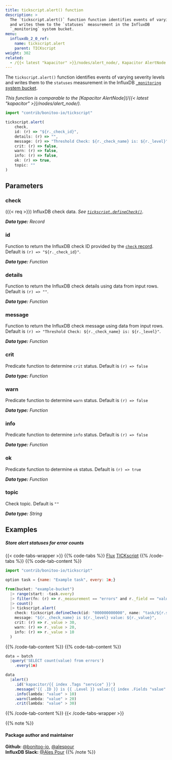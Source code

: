 ```yaml
---
title: tickscript.alert() function
description: >
  The `tickscript.alert()` function function identifies events of varying severity levels
  and writes them to the `statuses` measurement in the InfluxDB
  `_monitoring` system bucket.
menu:
  influxdb_2_0_ref:
    name: tickscript.alert
    parent: TICKscript
weight: 302
related:
  - /{{< latest "kapacitor" >}}/nodes/alert_node/, Kapacitor AlertNode
---
```


The `tickscript.alert()` function identifies events of varying severity levels
and writes them to the `statuses` measurement in the InfluxDB
[`_monitoring` system bucket](/influxdb/v2.0/reference/internals/system-buckets/).

_This function is comparable to the [Kapacitor AlertNode](/{{< latest "kapacitor" >}}/nodes/alert_node/)._

```js
import "contrib/bonitoo-io/tickscript"

tickscript.alert(
    check,
    id: (r) => "${r._check_id}",
    details: (r) => "",
    message: (r) => "Threshold Check: ${r._check_name} is: ${r._level}",
    crit: (r) => false,
    warn: (r) => false,
    info: (r) => false,
    ok: (r) => true,
    topic: ""
)
```

## Parameters

### check
({{< req >}})
InfluxDB check data.
_See [`tickscript.defineCheck()`](/influxdb/v2.0/reference/flux/stdlib/contrib/tickscript/definecheck/)._

_**Data type:** Record_

### id
Function to return the InfluxDB check ID provided by the [`check` record](#check).
Default is `(r) => "${r._check_id}"`.

_**Data type:** Function_

### details
Function to return the InfluxDB check details using data from input rows.
Default is `(r) => ""`.

_**Data type:** Function_

### message
Function to return the InfluxDB check message using data from input rows.
Default is `(r) => "Threshold Check: ${r._check_name} is: ${r._level}"`.

_**Data type:** Function_

### crit
Predicate function to determine `crit` status.
Default is `(r) => false`

_**Data type:** Function_

### warn
Predicate function to determine `warn` status.
Default is `(r) => false`

_**Data type:** Function_

### info
Predicate function to determine `info` status.
Default is `(r) => false`

_**Data type:** Function_

### ok
Predicate function to determine `ok` status.
Default is `(r) => true`

_**Data type:** Function_

### topic
Check topic.
Default is `""`

_**Data type:** String_

## Examples

##### Store alert statuses for error counts
{{< code-tabs-wrapper >}}
{{% code-tabs %}}
[Flux](#)
[TICKscript](#)
{{% /code-tabs %}}
{{% code-tab-content %}}
```javascript
import "contrib/bonitoo-io/tickscript"

option task = {name: "Example task", every: 1m;}

from(bucket: "example-bucket")
  |> range(start: -task.every)
  |> filter(fn: (r) => r._measurement == "errors" and r._field == "value")
  |> count()
  |> tickscript.alert(
    check: tickscript.defineCheck(id: "000000000000", name: "task/${r.service}"),
    message: "${r._check_name} is ${r._level} value: ${r._value}",
    crit: (r) => r._value > 30,
    warn: (r) => r._value > 20,
    info: (r) => r._value > 10    
  )
```
{{% /code-tab-content %}}
{{% code-tab-content %}}
```javascript
data = batch
  |query('SELECT count(value) from errors')
    .every(1m)

data
  |alert()
    .id('kapacitor/{{ index .Tags "service" }}')
    .message('{{ .ID }} is {{ .Level }} value:{{ index .Fields "value" }}')
    .info(lambda: "value" > 10)
    .warn(lambda: "value" > 20)
    .crit(lambda: "value" > 30)
```
{{% /code-tab-content %}}
{{< /code-tabs-wrapper >}}

{{% note %}}
#### Package author and maintainer
**Github:** [@bonitoo-io](https://github.com/bonitoo-io), [@alespour](https://github.com/alespour)  
**InfluxDB Slack:** [@Ales Pour](https://influxdata.com/slack)
{{% /note %}}
